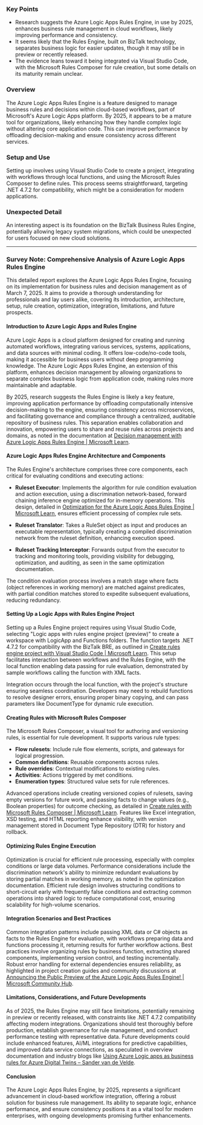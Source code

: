 ### Key Points
- Research suggests the Azure Logic Apps Rules Engine, in use by 2025, enhances business rule management in cloud workflows, likely improving performance and consistency.
- It seems likely that the Rules Engine, built on BizTalk technology, separates business logic for easier updates, though it may still be in preview or recently released.
- The evidence leans toward it being integrated via Visual Studio Code, with the Microsoft Rules Composer for rule creation, but some details on its maturity remain unclear.

### Overview
The Azure Logic Apps Rules Engine is a feature designed to manage business rules and decisions within cloud-based workflows, part of Microsoft's Azure Logic Apps platform. By 2025, it appears to be a mature tool for organizations, likely enhancing how they handle complex logic without altering core application code. This can improve performance by offloading decision-making and ensure consistency across different services.

### Setup and Use
Setting up involves using Visual Studio Code to create a project, integrating with workflows through local functions, and using the Microsoft Rules Composer to define rules. This process seems straightforward, targeting .NET 4.7.2 for compatibility, which might be a consideration for modern applications.

### Unexpected Detail
An interesting aspect is its foundation on the BizTalk Business Rules Engine, potentially allowing legacy system migrations, which could be unexpected for users focused on new cloud solutions.

---

### Survey Note: Comprehensive Analysis of Azure Logic Apps Rules Engine

This detailed report explores the Azure Logic Apps Rules Engine, focusing on its implementation for business rules and decision management as of March 7, 2025. It aims to provide a thorough understanding for professionals and lay users alike, covering its introduction, architecture, setup, rule creation, optimization, integration, limitations, and future prospects.

#### Introduction to Azure Logic Apps and Rules Engine

Azure Logic Apps is a cloud platform designed for creating and running automated workflows, integrating various services, systems, applications, and data sources with minimal coding. It offers low-code/no-code tools, making it accessible for business users without deep programming knowledge. The Azure Logic Apps Rules Engine, an extension of this platform, enhances decision management by allowing organizations to separate complex business logic from application code, making rules more maintainable and adaptable.

By 2025, research suggests the Rules Engine is likely a key feature, improving application performance by offloading computationally intensive decision-making to the engine, ensuring consistency across microservices, and facilitating governance and compliance through a centralized, auditable repository of business rules. This separation enables collaboration and innovation, empowering users to share and reuse rules across projects and domains, as noted in the documentation at [Decision management with Azure Logic Apps Rules Engine | Microsoft Learn](https://learn.microsoft.com/en-us/azure/logic-apps/rules-engine/rules-engine-overview).

#### Azure Logic Apps Rules Engine Architecture and Components

The Rules Engine's architecture comprises three core components, each critical for evaluating conditions and executing actions:

- **Ruleset Executor**: Implements the algorithm for rule condition evaluation and action execution, using a discrimination network-based, forward chaining inference engine optimized for in-memory operations. This design, detailed in [Optimization for the Azure Logic Apps Rules Engine | Microsoft Learn](https://learn.microsoft.com/en-us/azure/logic-apps/rules-engine/rules-engine-optimization), ensures efficient processing of complex rule sets.

- **Ruleset Translator**: Takes a RuleSet object as input and produces an executable representation, typically creating a compiled discrimination network from the ruleset definition, enhancing execution speed.

- **Ruleset Tracking Interceptor**: Forwards output from the executor to tracking and monitoring tools, providing visibility for debugging, optimization, and auditing, as seen in the same optimization documentation.

The condition evaluation process involves a match stage where facts (object references in working memory) are matched against predicates, with partial condition matches stored to expedite subsequent evaluations, reducing redundancy.

#### Setting Up a Logic Apps with Rules Engine Project

Setting up a Rules Engine project requires using Visual Studio Code, selecting "Logic apps with rules engine project (preview)" to create a workspace with LogicApp and Functions folders. The function targets .NET 4.7.2 for compatibility with the BizTalk BRE, as outlined in [Create rules engine project with Visual Studio Code | Microsoft Learn](https://learn.microsoft.com/en-us/azure/logic-apps/rules-engine/create-rules-engine-project). This setup facilitates interaction between workflows and the Rules Engine, with the local function enabling data passing for rule evaluation, demonstrated by sample workflows calling the function with XML facts.

Integration occurs through the local function, with the project's structure ensuring seamless coordination. Developers may need to rebuild functions to resolve designer errors, ensuring proper binary copying, and can pass parameters like DocumentType for dynamic rule execution.

#### Creating Rules with Microsoft Rules Composer

The Microsoft Rules Composer, a visual tool for authoring and versioning rules, is essential for rule development. It supports various rule types:

- **Flow rulesets**: Include rule flow elements, scripts, and gateways for logical progression.
- **Common definitions**: Reusable components across rules.
- **Rule overrides**: Contextual modifications to existing rules.
- **Activities**: Actions triggered by met conditions.
- **Enumeration types**: Structured value sets for rule references.

Advanced operations include creating versioned copies of rulesets, saving empty versions for future work, and passing facts to change values (e.g., Boolean properties) for outcome checking, as detailed in [Create rules with Microsoft Rules Composer | Microsoft Learn](https://learn.microsoft.com/en-us/azure/logic-apps/rules-engine/create-rules). Features like Excel integration, XSD testing, and HTML reporting enhance visibility, with version management stored in Document Type Repository (DTR) for history and rollback.

#### Optimizing Rules Engine Execution

Optimization is crucial for efficient rule processing, especially with complex conditions or large data volumes. Performance considerations include the discrimination network's ability to minimize redundant evaluations by storing partial matches in working memory, as noted in the optimization documentation. Efficient rule design involves structuring conditions to short-circuit early with frequently false conditions and extracting common operations into shared logic to reduce computational cost, ensuring scalability for high-volume scenarios.

#### Integration Scenarios and Best Practices

Common integration patterns include passing XML data or C# objects as facts to the Rules Engine for evaluation, with workflows preparing data and functions processing it, returning results for further workflow actions. Best practices involve organizing rules by business function, extracting shared components, implementing version control, and testing incrementally. Robust error handling for external dependencies ensures reliability, as highlighted in project creation guides and community discussions at [Announcing the Public Preview of the Azure Logic Apps Rules Engine! | Microsoft Community Hub](https://techcommunity.microsoft.com/blog/integrationsonazureblog/announcing-the-public-preview-of-the-azure-logic-apps-rules-engine/4163317).

#### Limitations, Considerations, and Future Developments

As of 2025, the Rules Engine may still face limitations, potentially remaining in preview or recently released, with constraints like .NET 4.7.2 compatibility affecting modern integrations. Organizations should test thoroughly before production, establish governance for rule management, and conduct performance testing with representative data. Future developments could include enhanced features, AI/ML integrations for predictive capabilities, and improved data service connections, as speculated in overview documentation and industry blogs like [Using Azure Logic apps as business rules for Azure Digital Twins – Sander van de Velde](https://sandervandevelde.wordpress.com/2023/03/11/using-azure-logic-apps-as-business-rules-for-azure-digital-twins/).

#### Conclusion

The Azure Logic Apps Rules Engine, by 2025, represents a significant advancement in cloud-based workflow integration, offering a robust solution for business rule management. Its ability to separate logic, enhance performance, and ensure consistency positions it as a vital tool for modern enterprises, with ongoing developments promising further enhancements.
